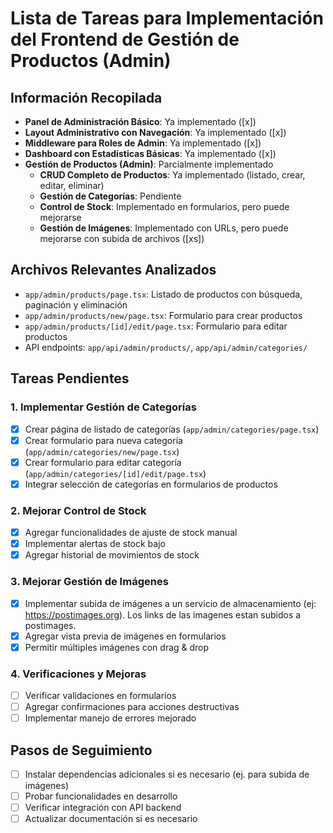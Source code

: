 # Lista de Tareas para Implementación del Frontend de Gestión de Productos (Admin)

## Información Recopilada
- **Panel de Administración Básico**: Ya implementado ([x])
- **Layout Administrativo con Navegación**: Ya implementado ([x])
- **Middleware para Roles de Admin**: Ya implementado ([x])
- **Dashboard con Estadísticas Básicas**: Ya implementado ([x])
- **Gestión de Productos (Admin)**: Parcialmente implementado
  - **CRUD Completo de Productos**: Ya implementado (listado, crear, editar, eliminar)
  - **Gestión de Categorías**: Pendiente
  - **Control de Stock**: Implementado en formularios, pero puede mejorarse
  - **Gestión de Imágenes**: Implementado con URLs, pero puede mejorarse con subida de archivos ([xs])

## Archivos Relevantes Analizados
- `app/admin/products/page.tsx`: Listado de productos con búsqueda, paginación y eliminación
- `app/admin/products/new/page.tsx`: Formulario para crear productos
- `app/admin/products/[id]/edit/page.tsx`: Formulario para editar productos
- API endpoints: `app/api/admin/products/`, `app/api/admin/categories/`

## Tareas Pendientes

### 1. Implementar Gestión de Categorías
- [x] Crear página de listado de categorías (`app/admin/categories/page.tsx`)
- [x] Crear formulario para nueva categoría (`app/admin/categories/new/page.tsx`)
- [x] Crear formulario para editar categoría (`app/admin/categories/[id]/edit/page.tsx`)
- [x] Integrar selección de categorías en formularios de productos

### 2. Mejorar Control de Stock
- [x] Agregar funcionalidades de ajuste de stock manual
- [x] Implementar alertas de stock bajo
- [x] Agregar historial de movimientos de stock

### 3. Mejorar Gestión de Imágenes
- [x] Implementar subida de imágenes a un servicio de almacenamiento (ej: https://postimages.org). Los links de las imagenes estan subidos a postimages.
- [x] Agregar vista previa de imágenes en formularios
- [x] Permitir múltiples imágenes con drag & drop

### 4. Verificaciones y Mejoras
- [ ] Verificar validaciones en formularios
- [ ] Agregar confirmaciones para acciones destructivas
- [ ] Implementar manejo de errores mejorado

## Pasos de Seguimiento
- [ ] Instalar dependencias adicionales si es necesario (ej. para subida de imágenes)
- [ ] Probar funcionalidades en desarrollo
- [ ] Verificar integración con API backend
- [ ] Actualizar documentación si es necesario